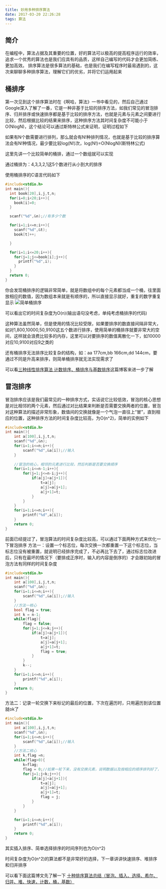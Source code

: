 ```yaml
---
title: 妙用多种排序算法
date: 2017-03-20 22:26:28
tags: 算法
---
```


## 简介
在编程中，算法占据及其重要的位置，好的算法可以极高的提高程序运行的效率，追求一个优秀的算法也是我们应具有的品质，这样自己编写的代码才会更加简练、更加高效。
排序算法是很多算法的基础，也是我们在编写程序时最易遇到的，这次来聊聊多种排序算法，理解它们的优劣，并将它们运用起来

## 桶排序
第一次见到这个排序算法时在《啊哈，算法》一书中看见的，然后自己通过Google深入了解了一番，它是一种非基于比较的排序方法，如我们常见的冒泡排序、归并排序或快速排序都是基于比较的排序方法，也就是元素与元素之间要进行比较，然后根据比较的结果来排序，这种排序方法其时间复杂度不可能小于O(NlogN)，这个结论可以通过斯特林公式来证明，证明过程如下

如果有N个数需要进行排列，那么就会有N!种排列情况，也就是基于比较的排序算法会有N!种情况，最少要比较log(N!)次，log(N!)=O(NlogN)(斯特林公式)

这里先讲一个比较简单的桶排，通过一个数组就可以实现

通过桶排为：4,3,3,2,1这5个数进行从小到大的排序

使用桶排序的C语言代码如下
```c
#include<stdio.h>
int main(){
  int book[20],i,j,t,n;
  for(i=0;i<20;i++){
    book[i]=0;
  }

  scanf("%d",&n);//有多少个数

  for(i=1;i<=n;i++){
    scanf("%d",&t);
    book[t]++;

  }

  for(i=1;i<=20;i++){
    for(j=1;j<=book[i];j++){
      printf("%d",i);
    }
  }
  return 0;
}
```
你会发现桶排序的逻辑非常简单，就是将数组中的每个元素都当成一个桶，往里面放相应的数值，因为数组本来就是有顺序的，所以直接显示就好，重复的数字重复显示
![简单桶排序](http://obfs4iize.bkt.clouddn.com/Selection_011.png)

可以看出它的时间复杂度为O(n)(输出语句没考虑，单纯考虑桶排序的代码)

这种算法虽然简单，但是使用的情况比较受限，如果要排序的数直接间隔非常大，如对1,800,10000,50,9100这五个数进行排序，使用简单的桶排序就要非常大的空间，这样就会浪费比较多的内存，这里可以对要排序的数值离散化一下，如10000对应10,9100对应9之类的

还有桶排序无法排序比较复杂的结构，如：aa 177cm,bb 166cm,dd 144cm，要通过不同是升高来排序，则简单桶排序就无法实现需求了

可以看[三种线性排序算法 计数排序、桶排序与基数排序](https://www.byvoid.com/zhs/blog/sort-radix)这篇博客来进一步了解

## 冒泡排序
冒泡排序应该是我们最常见的一种排序方式，实话说它比较低效，冒泡的核心思想是对比相邻的两个元素，然后通过对比结果来判断是否需要交换两者的位置，冒泡对这种算法的描述非常形象，数值间的交换就像是一个气泡一直往上“冒”，直到相应的位置，这种排序方法的时间复杂度比较高，为O(n^2)，简单的实例如下
```c
#include<stdio.h>
int main(){
	int a[100],i,j,t,n;
	scanf("%d",&n);
	for(i=1;i<=n;i++){
		scanf("%d",&a[i]);//输入
	}
	
	//冒泡的核心，相邻的元素进行比较，然后判断是否要交换顺序
	for(i=1;i<=n-1;i++){
		for(j=1;j<=n-i;j++){
			if(a[j]<a[j+1]){
				t=a[j];
				a[j]=a[j+1];
				a[j+1]=t;
			}
		}
	}
	for(i=1;i<=n;i++){
		printf("%d",a[i]);
	}
	return 0;
} 
```
前面已经提过了，冒泡算法的时间复杂度比较高，可以通过下面两种方式来优化一下冒泡排序
方法一：设置一个标志位，每次交换一次都重置一下这个标志位，当标志位没有被重置，就说明已经排序完成了，不必再比下去了，通过标志位改进后，只有在最坏的情况下（要排成正序时，输入的内容是倒序的）才会跟初始的冒泡方法有同样的时间复杂度
```c
#include<stdio.h>
int main(){
	int a[100],i,j,t,n;
	scanf("%d",&n);
	for(i=1;i<=n;i++){
		scanf("%d",&a[i]);//输入
	}
	//方法一核心
	bool flag = true;
	int k = n-1;
	while(flag){
		flag = false;
		for(j=1;j<=k;j++){
			if(a[j]<a[j+1]){
				t=a[j];
				a[j]=a[j+1];
				a[j+1]=t;
				flag = true;
			}
		}
		k--;
	} 
	for(i=1;i<=n;i++){
		printf("%d",a[i]);
	}
	return 0;
} 
```

方法二：记录一轮交换下来标记的最后的位置，下次在遍历时，只用遍历到该位置就ok了
```c
#include<stdio.h>
int main(){
	int a[100],i,j,t,n;
	scanf("%d",&n);
	for(i=1;i<=n;i++){
		scanf("%d",&a[i]);//输入
	}
	//方法二核心
	int k,flag =n;
	while(flag>0){
		k=flag;
		flag = 0;//如果一轮下来，没有交换元素，说明数据以及按相应的顺序排列好了，就不必进行下一轮了，所以flag为0
		for(j=1;j<k;j++){
			if(a[j]<a[j+1]){
				t=a[j];
				a[j]=a[j+1];
				a[j+1]=t;
				flag = j;
			}
		}
	}

	for(i=1;i<=n;i++){
		printf("%d",a[i]);
	}
	return 0;
} 
```

其实插入排序、简单选择排序的时间序列也为O(n^2)

时间复杂度为O(n^2)的算法都不是非常好的选择，下一章讲讲快速排序、堆排序和归并排序

可以看下面这篇博文先了解一下
[十种排序算法总结（冒泡、插入、选择、希尔、归并、堆、快速，计数，桶，基数）](http://blog.csdn.net/jnu_simba/article/details/9705111)